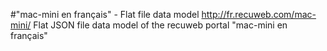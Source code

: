 #"mac-mini en français" - Flat file data model
http://fr.recuweb.com/mac-mini/
Flat JSON file data model of the recuweb portal "mac-mini en français"
